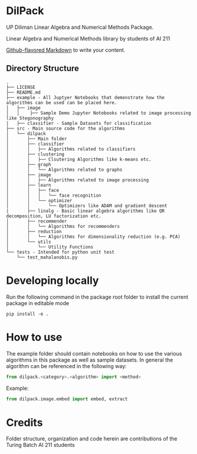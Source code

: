 # DilPack

UP Diliman Linear Algebra and Numerical Methods Package.

Linear Algebra and Numerical Methods library by students of AI 211

[Github-flavored Markdown](https://guides.github.com/features/mastering-markdown/)
to write your content.

Directory Structure
-------------------

```
.
├── LICENSE
├── README.md
├── example - All Juptyer Notebooks that demonstrate how the algorithms can be used can be placed here.
│   ├── image
│   │    ├── Sample Demo Jupyter Notebooks related to image processing like Stegonography
|   ├── classifier - Sample Datasets for classification
├── src - Main source code for the algorithms
│   └── dilpack
│       ├── Main folder
│       ├── classifier
│       │   ├── Algorithms related to classifiers
│       ├── clustering
│       │   ├── Clsutering Algorithms like k-means etc.
│       ├── graph
│       │   └── Algorithms related to graphs
│       ├── image
│       │   ├── Algorithms related to image processing
│       ├── learn
│       │   ├── face
│       │   │   └── face recognition
│       │   └── optimizer
│       │       └── Optimizers like ADAM and gradient descent
|       ├── linalg - Basic linear algebra algorithms like QR decomposition, LU factorization etc.
│       ├── recommender
│       │   └── Algorithms for recommenders
│       ├── reduction
│       │   └── Algorithms for dimensionality reduction (e.g. PCA)
│       └── utils
│           └── Utility Functions
└── tests - Intended for python unit test
    └── test_mahalanobis.py
```

Developing locally
==================

Run the following command in the package root folder to install the current package in editable mode

```
pip install -e .
```

How to use
==========

The example folder should contain notebooks on how to use the various algorithms in this package as well as
sample datasets. In general the algorithm can be referenced in the following way:

```python
from dilpack.<category>.<algorithm> import <method>
```

Example:

```python
from dilpack.image.embed import embed, extract
```

Credits
=======

Folder structure, organization and code herein are contributions of the Turing Batch AI 211 students